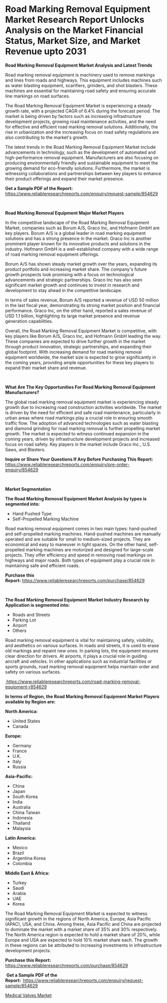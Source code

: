 <p><h1>Road Marking Removal Equipment Market Research Report Unlocks Analysis on the Market Financial Status, Market Size, and Market Revenue upto 2031</h1></p><p><strong>Road Marking Removal Equipment Market Analysis and Latest Trends</strong></p>
<p><p>Road marking removal equipment is machinery used to remove markings and lines from roads and highways. This equipment includes machines such as water blasting equipment, scarifiers, grinders, and shot blasters. These machines are essential for maintaining road safety and ensuring accurate line markings on road surfaces.</p><p>The Road Marking Removal Equipment Market is experiencing a steady growth rate, with a projected CAGR of 6.4% during the forecast period. The market is being driven by factors such as increasing infrastructure development projects, growing road maintenance activities, and the need for effective and efficient road marking removal solutions. Additionally, the rise in urbanization and the increasing focus on road safety regulations are also contributing to the market's growth.</p><p>The latest trends in the Road Marking Removal Equipment Market include advancements in technology, such as the development of automated and high-performance removal equipment. Manufacturers are also focusing on producing environmentally friendly and sustainable equipment to meet the growing demand for eco-friendly solutions. Furthermore, the market is witnessing collaborations and partnerships between key players to enhance their product offerings and expand their market presence.</p></p>
<p><strong>Get a Sample PDF of the Report:&nbsp;</strong> <a href="https://www.reliableresearchreports.com/enquiry/request-sample/854629">https://www.reliableresearchreports.com/enquiry/request-sample/854629</a></p>
<p>&nbsp;</p>
<p><strong>Road Marking Removal Equipment Major Market Players</strong></p>
<p><p>In the competitive landscape of the Road Marking Removal Equipment Market, companies such as Borum A/S, Graco Inc, and Hofmann GmbH are key players. Borum A/S is a global leader in road marking equipment solutions and has a strong presence in the market. Graco Inc is another prominent player known for its innovative products and solutions in the industry. Hofmann GmbH is a well-established company with a wide range of road marking removal equipment offerings.</p><p>Borum A/S has shown steady market growth over the years, expanding its product portfolio and increasing market share. The company's future growth prospects look promising with a focus on technological advancements and strategic partnerships. Graco Inc has also seen significant market growth and continues to invest in research and development to stay ahead in the competitive landscape. </p><p>In terms of sales revenue, Borum A/S reported a revenue of USD 50 million in the last fiscal year, demonstrating its strong market position and financial performance. Graco Inc, on the other hand, reported a sales revenue of USD 1.1 billion, highlighting its large market presence and revenue generation capabilities.</p><p>Overall, the Road Marking Removal Equipment Market is competitive, with key players like Borum A/S, Graco Inc, and Hofmann GmbH leading the way. These companies are expected to drive further growth in the market through product innovation, strategic partnerships, and expanding their global footprint. With increasing demand for road marking removal equipment worldwide, the market size is expected to grow significantly in the coming years, providing ample opportunities for these key players to expand their market share and revenue.</p></p>
<p>&nbsp;</p>
<p><strong>What Are The Key Opportunities For Road Marking Removal Equipment Manufacturers?</strong></p>
<p><p>The global road marking removal equipment market is experiencing steady growth due to increasing road construction activities worldwide. The market is driven by the need for efficient and safe road maintenance, particularly in urban areas where road markings play a crucial role in ensuring smooth traffic flow. The adoption of advanced technologies such as water blasting and diamond grinding for road marking removal is further propelling market growth. The market is expected to witness continued expansion in the coming years, driven by infrastructure development projects and increased focus on road safety. Key players in the market include Graco Inc., U.S. Saws, and Blasters.</p></p>
<p><strong>Inquire or Share Your Questions If Any Before Purchasing This Report:</strong> <a href="https://www.reliableresearchreports.com/enquiry/pre-order-enquiry/854629">https://www.reliableresearchreports.com/enquiry/pre-order-enquiry/854629</a></p>
<p>&nbsp;</p>
<p><strong>Market Segmentation</strong></p>
<p><strong>The Road Marking Removal Equipment Market Analysis by types is segmented into:</strong></p>
<p><ul><li>Hand Pushed Type</li><li>Self-Propelled Marking Machine</li></ul></p>
<p><p>Road marking removal equipment comes in two main types: hand-pushed and self-propelled marking machines. Hand-pushed machines are manually operated and are suitable for small to medium-sized projects. They are economical and easy to maneuver in tight spaces. On the other hand, self-propelled marking machines are motorized and designed for large-scale projects. They offer efficiency and speed in removing road markings on highways and major roads. Both types of equipment play a crucial role in maintaining safe and efficient roads.</p></p>
<p><strong>Purchase this Report:&nbsp;</strong><a href="https://www.reliableresearchreports.com/purchase/854629">https://www.reliableresearchreports.com/purchase/854629</a></p>
<p>&nbsp;</p>
<p><strong>The Road Marking Removal Equipment Market Industry Research by Application is segmented into:</strong></p>
<p><ul><li>Roads and Streets</li><li>Parking Lot</li><li>Airport</li><li>Others</li></ul></p>
<p><p>Road marking removal equipment is vital for maintaining safety, visibility, and aesthetics on various surfaces. In roads and streets, it is used to erase old markings and repaint new ones. In parking lots, the equipment ensures clear direction for drivers. At airports, it plays a crucial role in guiding aircraft and vehicles. In other applications such as industrial facilities or sports grounds, road marking removal equipment helps maintain order and safety on various surfaces.</p></p>
<p><a href="https://www.reliableresearchreports.com/road-marking-removal-equipment-r854629">&nbsp;https://www.reliableresearchreports.com/road-marking-removal-equipment-r854629</a></p>
<p><strong>In terms of Region, the Road Marking Removal Equipment Market Players available by Region are:</strong></p>
<p>
    <p> <strong> North America: </strong>
        <ul>
            <li>United States</li>
            <li>Canada</li>
        </ul>
        </p> 
    <p> <strong> Europe: </strong>
        <ul>
            <li>Germany</li>
            <li>France</li>
            <li>U.K.</li>
            <li>Italy</li>
            <li>Russia</li>
        </ul>
        </p> 
    <p> <strong> Asia-Pacific: </strong>
        <ul>
            <li>China</li>
            <li>Japan</li>
            <li>South Korea</li>
            <li>India</li>
            <li>Australia</li>
            <li>China Taiwan</li>
            <li>Indonesia</li>
            <li>Thailand</li>
            <li>Malaysia</li>
        </ul>
        </p> 
    <p> <strong> Latin America: </strong>
        <ul>
            <li>Mexico</li>
            <li>Brazil</li>
            <li>Argentina Korea</li>
            <li>Colombia</li>
        </ul>
        </p> 
    <p> <strong> Middle East & Africa: </strong>
        <ul>
            <li>Turkey</li>
            <li>Saudi</li>
            <li>Arabia</li>
            <li>UAE</li>
            <li>Korea</li>
        </ul>
    </p>
    </p>
<p><p>The Road Marking Removal Equipment Market is expected to witness significant growth in the regions of North America, Europe, Asia Pacific (APAC), USA, and China. Among these, Asia Pacific and China are projected to dominate the market with a market share of 35% and 30% respectively. The North America region is expected to hold a market share of 20%, while Europe and USA are expected to hold 10% market share each. The growth in these regions can be attributed to increasing investments in infrastructure development projects.</p></p>
<p><strong>Purchase this Report: </strong><a href="https://www.reliableresearchreports.com/purchase/854629">https://www.reliableresearchreports.com/purchase/854629</a></p>
<p>&nbsp;<strong>Get a Sample PDF of the Report:&nbsp;&nbsp;</strong><a href="https://www.reliableresearchreports.com/enquiry/request-sample/854629">https://www.reliableresearchreports.com/enquiry/request-sample/854629</a></p>
<p><strong></strong></p>
<p><p><a href="https://three-jumbo-f6d.notion.site/Medical-Valves-Market-Exploring-Market-Share-Market-Trends-and-Future-Growth-b056d69fa49648148c9bf8b9b7b50f10">Medical Valves Market</a></p></p>